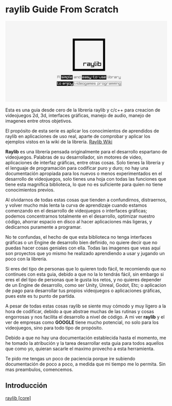 # raylib Guide From Scratch

![raylib logo](resources/raylib-tittle.png)

Esta es una guia desde cero de la librería raylib y c/c++ para creacion de 
videojuegos 2d, 3d, interfaces gráficas, manejo de audio, manejo de imagenes
entre otros objetivos.

El propósito de esta serie es aplicar los conocimientos de aprendidos de raylib
en aplicaciones de uso real, aparte de comprobar y aplicar los ejemplos vistos
en la wiki de la librería. [Raylib Wiki](https://www.raylib.com/examples.html)

**Raylib** es una librería pensada originalmente para el desarrollo espartano de
videojuegos. Palabras de su desarrollador, sin motores de video, aplicaciones de
interfaz gráficas, entre otras cosas. Solo tienes la librería y el lenguaje de
programación para codificar puro y duro; no hay una documentación apropiada para
los nuevos o menos experimentados en el desarrollo de videojuegos, solo tienes 
una hoja con todas las funciones que tiene esta magnifica biblioteca, lo que no
es suficiente para quien no tiene conocimientos previos. 

Al olvidarnos de todas estas cosas que tienden a confundirnos, distraernos, y 
volver mucho más lenta la curva de aprendizaje cuando estamos comenzando en el 
desarrollo de videojuegos o interfaces gráficas; podemos concentrarnos 
totalmente en el desarrollo, optimizar nuestro código, ahorrar espacio en disco
al hacer aplicaciones más ligeras, y dedicarnos puramente a programar.

No te confundas, el hecho de que esta biblioteca no tenga interfaces gráficas o
un Engine de desarrollo bien definido, no quiere decir que no puedas hacer cosas
geniales con ella. Todas las imagenes que veas aquí son proyectos que yo mismo
he realizado aprendiendo a usar y jugando un poco con la librería.

Si eres del tipo de personas que lo quieren todo fácil, te recomiendo que no
continues con esta guia, debido a que no la lo tendrás fácil, sin embargo si 
eres el del tipo de personas que le gusta los retos, y no quieres depender de un
Engine de desarrollo, como ser Unity, Unreal, Godot, Etc; o aplicacion de pago 
para desarrollar tus propios videojuegos o aplicaciones gráficas, pues este es 
tu punto de partida.

A pesar de todas estas cosas raylib se siente muy cómodo y muy ligero a la hora
de codificar, debido a que abstrae muchas de las rutinas y cosas engorrosas y 
nos facilita el desarrollo a nivel de código. 
A mi ver **raylib** y el ver de empresas como **GOOGLE** tiene mucho potencial,
no solo para los videojuegos, sino para todo tipo de propósito. 

Debido a que no hay una documentación establecida hasta el momento, me he tomado
la atribución y la tarea desarrollar esta guia para todos aquellos que como yo,
quieran sacarle el maximo provecho a esta herramienta. 

Te pido me tengas un poco de paciencia porque ire subiendo documentación de poco
a poco, a medida que mi tiempo me lo permita. Sin mas preambulos, comencemos.

## Introducción
[raylib [core]](/CORE.md)
